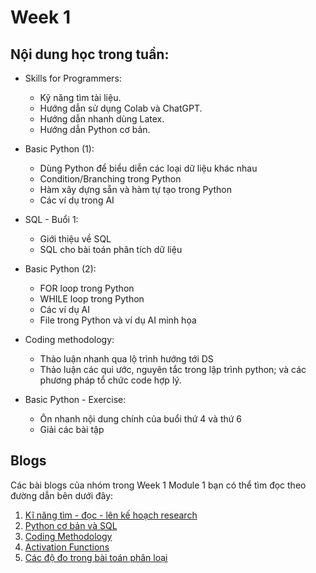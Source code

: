 # Week 1

## Nội dung học trong tuần:
- Skills for Programmers:
    - Kỹ năng tìm tài liệu.
    - Hướng dẫn sử dụng Colab và ChatGPT.
    - Hướng dẫn nhanh dùng Latex.
    - Hướng dẫn Python cơ bản.

- Basic Python (1):
    - Dùng Python để biểu diễn các loại dữ liệu khác nhau
    - Condition/Branching trong Python
    - Hàm xây dựng sẵn và hàm tự tạo trong Python
    - Các ví dụ trong AI

- SQL - Buổi 1:
    - Giới thiệu về SQL
    - SQL cho bài toán phân tích dữ liệu

- Basic Python (2):
    - FOR loop trong Python
    - WHILE loop trong Python
    - Các ví dụ AI
    - File trong Python và ví dụ AI minh họa

- Coding methodology:
    - Thảo luận nhanh qua lộ trình hướng tới DS
    - Thảo luận các qui ước, nguyên tắc trong lập trình python; và các phương pháp tổ chức
    code hợp lý.

- Basic Python - Exercise:
    - Ôn nhanh nội dung chính của buổi thứ 4 và thứ 6
    - Giải các bài tập

## Blogs
Các bài blogs của nhóm trong Week 1 Module 1 bạn có thể tìm đọc theo đường dẫn bên dưới đây:

1. [Kĩ năng tìm - đọc - lên kế hoạch research](research-skills.md)
2. [Python cơ bản và SQL](python-sql.md)
3. [Coding Methodology](coding-methodology.md)
4. [Activation Functions](activation-functions.md)
5. [Các độ đo trong bài toán phân loại](classification-evaluation.md)
